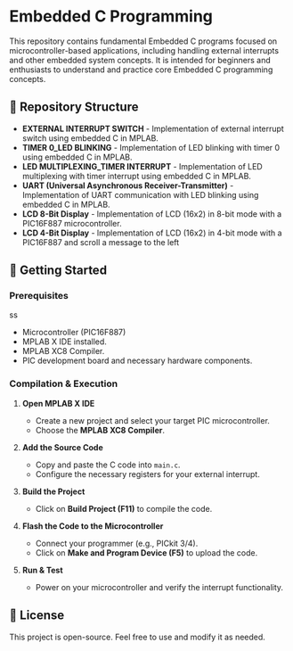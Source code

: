 # Embedded C Programming  

This repository contains fundamental Embedded C programs focused on microcontroller-based applications, including handling external interrupts and other embedded system concepts. It is intended for beginners and enthusiasts to understand and practice core Embedded C programming concepts.

## 📂 Repository Structure  

- **EXTERNAL INTERRUPT SWITCH** - Implementation of external interrupt switch using embedded C in MPLAB.
- **TIMER 0_LED BLINKING** - Implementation of LED blinking with timer 0 using embedded C in MPLAB.
- **LED MULTIPLEXING_TIMER INTERRUPT** - Implementation of  LED multiplexing with timer interrupt using embedded C in MPLAB.
- **UART (Universal Asynchronous Receiver-Transmitter)** - Implementation of UART communication with LED blinking using embedded C in MPLAB.
- **LCD 8-Bit Display** - lmplementation of LCD (16x2) in 8-bit mode with a PIC16F887 microcontroller.
- **LCD 4-Bit Display** - lmplementation of LCD (16x2) in 4-bit mode with a PIC16F887 and scroll a message to the left



## 🔧 Getting Started  

### Prerequisites  
ss
- Microcontroller (PIC16F887)  
- MPLAB X IDE installed.  
- MPLAB XC8 Compiler.  
- PIC development board and necessary hardware components.  

### Compilation & Execution  

1. **Open MPLAB X IDE**  
   - Create a new project and select your target PIC microcontroller.  
   - Choose the **MPLAB XC8 Compiler**.  

2. **Add the Source Code**  
   - Copy and paste the C code into `main.c`.  
   - Configure the necessary registers for your external interrupt.  

3. **Build the Project**  
   - Click on **Build Project (F11)** to compile the code.  

4. **Flash the Code to the Microcontroller**  
   - Connect your programmer (e.g., PICkit 3/4).  
   - Click on **Make and Program Device (F5)** to upload the code.  

5. **Run & Test**  
   - Power on your microcontroller and verify the interrupt functionality.  

## 📜 License  

This project is open-source. Feel free to use and modify it as needed.  
